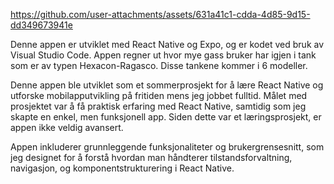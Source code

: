 
https://github.com/user-attachments/assets/631a41c1-cdda-4d85-9d15-dd349673941e

Denne appen er utviklet med React Native og Expo, og er kodet ved bruk av Visual Studio Code.
Appen regner ut hvor mye gass bruker har igjen i tank som er av typen Hexacon-Ragasco. Disse tankene kommer i 6 modeller.  

Denne appen ble utviklet som et sommerprosjekt for å lære React Native og utforske mobilapputvikling 
på fritiden mens jeg jobbet fulltid. Målet med prosjektet var å få praktisk erfaring med React Native, samtidig som
jeg skapte en enkel, men funksjonell app. Siden dette var et læringsprosjekt, er appen ikke veldig avansert.

Appen inkluderer grunnleggende funksjonaliteter og brukergrensesnitt, som jeg designet for å forstå hvordan
man håndterer tilstandsforvaltning, navigasjon, og komponentstrukturering i React Native. 

